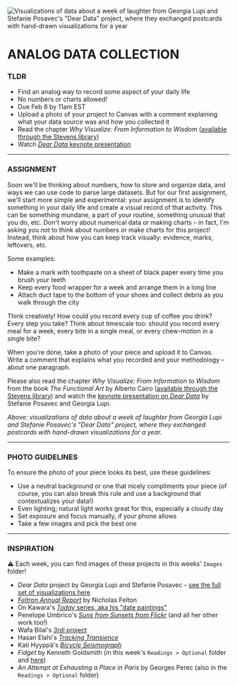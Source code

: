 ![Visualizations of data about a week of laughter from Georgia Lupi and Stefanie Posavec's "Dear Data" project, where they exchanged postcards with hand-drawn visualizations for a year](https://raw.githubusercontent.com/jeffThompson/DesigningWithData/master/Week01_AnalogDataCollection/Images/DearData-Composite-GeorgiaLupiAndStefaniePosavec.jpg)

# ANALOG DATA COLLECTION

### TLDR
* Find an analog way to record some aspect of your daily life
* No numbers or charts allowed!
* Due Feb 8 by 11am EST
* Upload a photo of your project to Canvas with a comment explaining what your data source was and how you collected it
* Read the chapter *Why Visualize: From Information to Wisdom* ([available through the Stevens library](https://stevens.on.worldcat.org/oclc/826866879))
* Watch [*Dear Data* keynote presentation](https://vimeo.com/157474716)

***

### ASSIGNMENT
Soon we'll be thinking about numbers, how to store and organize data, and ways we can use code to parse large datasets. But for our first assignment, we'll start more simple and experimental: your assignment is to identify something in your daily life and create a visual record of that activity. This can be something mundane, a part of your routine, something unusual that you do, etc. Don't worry about numerical data or making charts – in fact, I'm asking you *not* to think about numbers or make charts for this project! Instead, think about how you can keep track visually: evidence, marks, leftovers, etc.

Some examples:
* Make a mark with toothpaste on a sheet of black paper every time you brush your teeth
* Keep every food wrapper for a week and arrange them in a long line
* Attach duct tape to the bottom of your shoes and collect debris as you walk through the city

Think creatively! How could you record every cup of coffee you drink? Every step you take? Think about timescale too: should you record every meal for a week, every bite in a single meal, or every chew-motion in a single bite?

When you're done, take a photo of your piece and upload it to Canvas. Write a comment that explains what you recorded and your methodology – about one paragraph.

Please also read the chapter *Why Visualize: From Information to Wisdom* from the book *The Functional Art* by Alberto Cairo ([available through the Stevens library](https://stevens.on.worldcat.org/oclc/826866879)) and watch the [keynote presentation on *Dear Data*](https://vimeo.com/157474716) by Stefanie Posavec and Georgia Lupi.

*Above: visualizations of data about a week of laughter from Georgia Lupi and Stefanie Posavec's "Dear Data" project, where they exchanged postcards with hand-drawn visualizations for a year.*

***

### PHOTO GUIDELINES
To ensure the photo of your piece looks its best, use these guidelines:

* Use a neutral background or one that nicely compliments your piece (of course, you can also break this rule and use a background that contextualizes your data!)
* Even lighting; natural light works great for this, especially a cloudy day
* Set exposure and focus manually, if your phone allows
* Take a few images and pick the best one

***

### INSPIRATION
:warning: Each week, you can find images of these projects in this weeks' `Images` folder!

* *Dear Data* project by Georgia Lupi and Stefanie Posavec – [see the full set of visualizations here](http://www.dear-data.com/all)
* [*Feltron Annual Report*](http://feltron.com) by Nicholas Felton
* On Kawara's [*Today* series, aka his "date paintings"](https://www.guggenheim.org/teaching-materials/on-kawara-silence/paintings-today-series-date-paintings)
* Penelope Umbrico's [*Suns from Sunsets from Flickr*](http://www.penelopeumbrico.net/index.php/project/suns-from-sunsets-from-flickr) (and all her other work too!)
* Wafa Bilal's [*3rdi* project](http://wafaabilal.com/thirdi)
* Hasan Elahi's [*Tracking Transience*](https://elahi.gmu.edu/track)
* Kati Hyyppä's [*Bicycle Seismograph*](http://katihyyppa.com/bicycle-seismographs)
* *Fidget* by Kenneth Goldsmith (in this week's `Readings > Optional` folder and [here](http://www.writing.upenn.edu/pennsound/x/Goldsmith-Fidget.html))
* *An Attempt at Exhausting a Place in Paris* by Georges Perec (also in the `Readings > Optional` folder)

